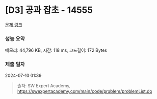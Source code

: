 # [D3] 공과 잡초 - 14555 

[문제 링크](https://swexpertacademy.com/main/code/problem/problemDetail.do?contestProbId=AYGtoa3qARcDFARC) 

### 성능 요약

메모리: 44,796 KB, 시간: 118 ms, 코드길이: 172 Bytes

### 제출 일자

2024-07-10 01:39



> 출처: SW Expert Academy, https://swexpertacademy.com/main/code/problem/problemList.do